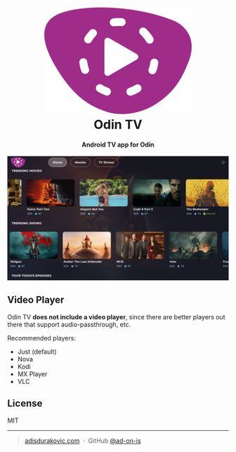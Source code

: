 <h1 align="center">
<img src="./assets/images/logo.svg" /><br />
Odin TV
</h1>

<h4 align="center">Android TV app for Odin</h4>

![screenshot](./screenshots/odin-tv.png)

## Video Player

Odin TV **does not include a video player**, since there are better players out there that support audio-passthrough, etc.

Recommended players:

- Just (default)
- Nova
- Kodi
- MX Player
- VLC

## License

MIT

---

> [adisdurakovic.com](https://adisdurakovic.com) &nbsp;&middot;&nbsp;
> GitHub [@ad-on-is](https://github.com/ad-on-is)
